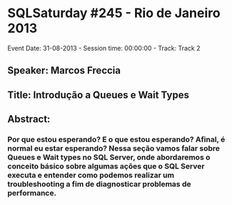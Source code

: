 # SQLSaturday #245 - Rio de Janeiro 2013
Event Date: 31-08-2013 - Session time: 00:00:00 - Track: Track 2
## Speaker: Marcos Freccia
## Title: Introdução a Queues e Wait Types 
## Abstract:
### Por que estou esperando? E o que estou esperando? Afinal, é normal eu estar esperando? Nessa seção vamos falar sobre Queues e Wait types no SQL Server, onde abordaremos o conceito básico sobre algumas ações que o SQL Server executa e entender como podemos realizar um troubleshooting a fim de diagnosticar problemas de performance. 
